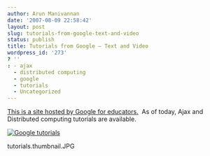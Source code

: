 ```yaml
---
author: Arun Manivannan
date: '2007-08-09 22:58:42'
layout: post
slug: tutorials-from-google-text-and-video
status: publish
title: Tutorials from Google — Text and Video
wordpress_id: '273'
? ''
: - ajax
  - distributed computing
  - google
  - tutorials
  - Uncategorized
---
```


[This is a site hosted by Google for educators.][1]  As of today, Ajax and
Distributed computing tutorials are available.

[![Google tutorials][2]][3]

   [1]: http://code.google.com/edu/

   [2]: http://www.arunma.com/wp-content/uploads/2007/08/google-
tutorials.thumbnail.JPG

   [3]: http://www.arunma.com/wp-content/uploads/2007/08/google-tutorials.JPG
(Google tutorials)

